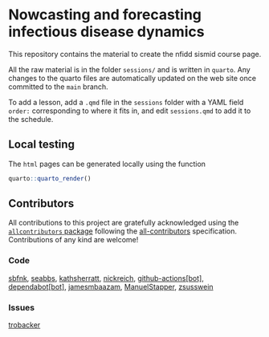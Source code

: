 
# Nowcasting and forecasting infectious disease dynamics

This repository contains the material to create the nfidd sismid course
page.

All the raw material is in the folder `sessions/` and is written in
`quarto`. Any changes to the quarto files are automatically updated on
the web site once committed to the `main` branch.

To add a lesson, add a `.qmd` file in the `sessions` folder with a YAML
field `order:` corresponding to where it fits in, and edit
`sessions.qmd` to add it to the schedule.

## Local testing

The `html` pages can be generated locally using the function

``` r
quarto::quarto_render()
```

## Contributors

<!-- ALL-CONTRIBUTORS-LIST:START - Do not remove or modify this section -->
<!-- prettier-ignore-start -->
<!-- markdownlint-disable -->

All contributions to this project are gratefully acknowledged using the
[`allcontributors` package](https://github.com/ropensci/allcontributors)
following the [all-contributors](https://allcontributors.org)
specification. Contributions of any kind are welcome!

### Code

<a href="https://github.com/nfidd/sismid/commits?author=sbfnk">sbfnk</a>,
<a href="https://github.com/nfidd/sismid/commits?author=seabbs">seabbs</a>,
<a href="https://github.com/nfidd/sismid/commits?author=kathsherratt">kathsherratt</a>,
<a href="https://github.com/nfidd/sismid/commits?author=nickreich">nickreich</a>,
<a href="https://github.com/nfidd/sismid/commits?author=github-actions[bot]">github-actions\[bot\]</a>,
<a href="https://github.com/nfidd/sismid/commits?author=dependabot[bot]">dependabot\[bot\]</a>,
<a href="https://github.com/nfidd/sismid/commits?author=jamesmbaazam">jamesmbaazam</a>,
<a href="https://github.com/nfidd/sismid/commits?author=ManuelStapper">ManuelStapper</a>,
<a href="https://github.com/nfidd/sismid/commits?author=zsusswein">zsusswein</a>

### Issues

<a href="https://github.com/nfidd/sismid/issues?q=is%3Aissue+author%3Atrobacker">trobacker</a>

<!-- markdownlint-enable -->
<!-- prettier-ignore-end -->
<!-- ALL-CONTRIBUTORS-LIST:END -->
